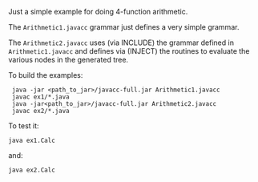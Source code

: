 Just a simple example for doing 4-function arithmetic.

The `Arithmetic1.javacc` grammar just defines a very simple grammar.

The `Arithmetic2.javacc` uses (via INCLUDE) the grammar defined in `Arithmetic1.javacc` and defines via (INJECT) the routines to evaluate the various nodes in the generated tree.

To build the examples:

     java -jar <path_to_jar>/javacc-full.jar Arithmetic1.javacc
     javac ex1/*.java
     java -jar<path_to_jar>/javacc-full.jar Arithmetic2.javacc
     javac ex2/*.java

To test it:

    java ex1.Calc

and:

    java ex2.Calc